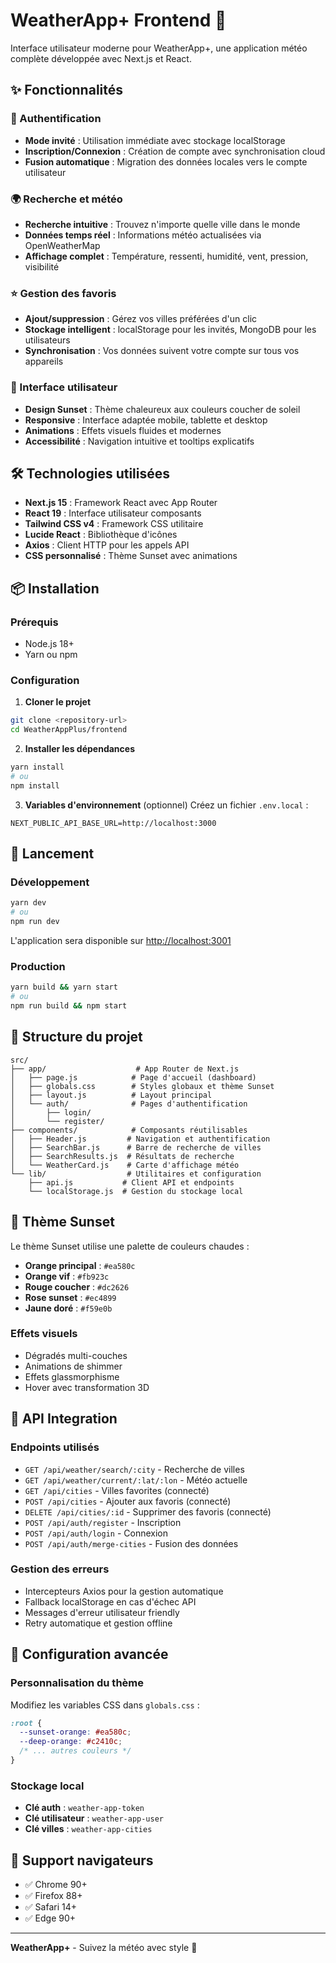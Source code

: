 # WeatherApp+ Frontend 🌅

Interface utilisateur moderne pour WeatherApp+, une application météo complète développée avec Next.js et React.

## ✨ Fonctionnalités

### 🔐 Authentification
- **Mode invité** : Utilisation immédiate avec stockage localStorage
- **Inscription/Connexion** : Création de compte avec synchronisation cloud
- **Fusion automatique** : Migration des données locales vers le compte utilisateur

### 🌍 Recherche et météo
- **Recherche intuitive** : Trouvez n'importe quelle ville dans le monde
- **Données temps réel** : Informations météo actualisées via OpenWeatherMap
- **Affichage complet** : Température, ressenti, humidité, vent, pression, visibilité

### ⭐ Gestion des favoris
- **Ajout/suppression** : Gérez vos villes préférées d'un clic
- **Stockage intelligent** : localStorage pour les invités, MongoDB pour les utilisateurs
- **Synchronisation** : Vos données suivent votre compte sur tous vos appareils

### 🎨 Interface utilisateur
- **Design Sunset** : Thème chaleureux aux couleurs coucher de soleil
- **Responsive** : Interface adaptée mobile, tablette et desktop
- **Animations** : Effets visuels fluides et modernes
- **Accessibilité** : Navigation intuitive et tooltips explicatifs

## 🛠️ Technologies utilisées

- **Next.js 15** : Framework React avec App Router
- **React 19** : Interface utilisateur composants
- **Tailwind CSS v4** : Framework CSS utilitaire
- **Lucide React** : Bibliothèque d'icônes
- **Axios** : Client HTTP pour les appels API
- **CSS personnalisé** : Thème Sunset avec animations

## 📦 Installation

### Prérequis
- Node.js 18+
- Yarn ou npm

### Configuration

1. **Cloner le projet**
```bash
git clone <repository-url>
cd WeatherAppPlus/frontend
```

2. **Installer les dépendances**
```bash
yarn install
# ou
npm install
```

3. **Variables d'environnement** (optionnel)
Créez un fichier `.env.local` :
```env
NEXT_PUBLIC_API_BASE_URL=http://localhost:3000
```

## 🚀 Lancement

### Développement
```bash
yarn dev
# ou
npm run dev
```

L'application sera disponible sur [http://localhost:3001](http://localhost:3001)

### Production
```bash
yarn build && yarn start
# ou
npm run build && npm start
```

## 📁 Structure du projet

```
src/
├── app/                    # App Router de Next.js
│   ├── page.js            # Page d'accueil (dashboard)
│   ├── globals.css        # Styles globaux et thème Sunset
│   ├── layout.js          # Layout principal
│   └── auth/              # Pages d'authentification
│       ├── login/
│       └── register/
├── components/            # Composants réutilisables
│   ├── Header.js         # Navigation et authentification
│   ├── SearchBar.js      # Barre de recherche de villes
│   ├── SearchResults.js  # Résultats de recherche
│   └── WeatherCard.js    # Carte d'affichage météo
└── lib/                  # Utilitaires et configuration
    ├── api.js           # Client API et endpoints
    └── localStorage.js  # Gestion du stockage local
```

## 🎨 Thème Sunset

Le thème Sunset utilise une palette de couleurs chaudes :
- **Orange principal** : `#ea580c`
- **Orange vif** : `#fb923c`
- **Rouge coucher** : `#dc2626`
- **Rose sunset** : `#ec4899`
- **Jaune doré** : `#f59e0b`

### Effets visuels
- Dégradés multi-couches
- Animations de shimmer
- Effets glassmorphisme
- Hover avec transformation 3D

## 🔌 API Integration

### Endpoints utilisés
- `GET /api/weather/search/:city` - Recherche de villes
- `GET /api/weather/current/:lat/:lon` - Météo actuelle
- `GET /api/cities` - Villes favorites (connecté)
- `POST /api/cities` - Ajouter aux favoris (connecté)
- `DELETE /api/cities/:id` - Supprimer des favoris (connecté)
- `POST /api/auth/register` - Inscription
- `POST /api/auth/login` - Connexion
- `POST /api/auth/merge-cities` - Fusion des données

### Gestion des erreurs
- Intercepteurs Axios pour la gestion automatique
- Fallback localStorage en cas d'échec API
- Messages d'erreur utilisateur friendly
- Retry automatique et gestion offline

## 🔧 Configuration avancée

### Personnalisation du thème
Modifiez les variables CSS dans `globals.css` :
```css
:root {
  --sunset-orange: #ea580c;
  --deep-orange: #c2410c;
  /* ... autres couleurs */
}
```

### Stockage local
- **Clé auth** : `weather-app-token`
- **Clé utilisateur** : `weather-app-user`
- **Clé villes** : `weather-app-cities`

## 📱 Support navigateurs

- ✅ Chrome 90+
- ✅ Firefox 88+
- ✅ Safari 14+
- ✅ Edge 90+

---

**WeatherApp+** - Suivez la météo avec style 🌅